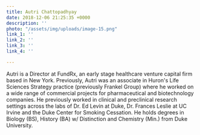 ```yaml
---
title: Autri Chattopadhyay
date: 2018-12-06 21:25:35 +0000
description: ''
photo: "/assets/img/uploads/image-15.png"
link_1: ''
link_2: ''
link_3: ''
link_4: ''

---
```

Autri is a Director at FundRx, an early stage healthcare venture capital firm based in New York. Previously, Autri was an associate in Huron's Life Sciences Strategy practice (previously Frankel Group) where he worked on a wide range of commercial projects for pharmaceutical and biotechnology companies. He previously worked in clinical and preclinical research settings across the labs of Dr. Ed Levin at Duke, Dr. Frances Leslie at UC Irvine and the Duke Center for Smoking Cessation. He holds degrees in Biology (BS), History (BA) w/ Distinction and Chemistry (Min.) from Duke University.